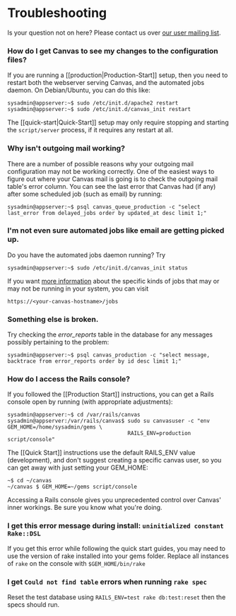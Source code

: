 Troubleshooting
==========

Is your question not on here? Please contact us over [our user mailing list](http://groups.google.com/group/canvas-lms-users).

### How do I get Canvas to see my changes to the configuration files?

If you are running a [[production|Production-Start]] setup, then you need to restart both the webserver serving Canvas, and the automated jobs daemon. On Debian/Ubuntu, you can do this like:

```
sysadmin@appserver:~$ sudo /etc/init.d/apache2 restart
sysadmin@appserver:~$ sudo /etc/init.d/canvas_init restart
```

The [[quick-start|Quick-Start]] setup may only require stopping and starting the `script/server` process, if it requires any restart at all.

### Why isn't outgoing mail working?

There are a number of possible reasons why your outgoing mail configuration may not be working correctly. One of the easiest ways to figure out where your Canvas mail is going is to check the outgoing mail table's error column. You can see the last error that Canvas had (if any) after some scheduled job (such as email) by running:

```
sysadmin@appserver:~$ psql canvas_queue_production -c "select last_error from delayed_jobs order by updated_at desc limit 1;"
```

### I'm not even sure automated jobs like email are getting picked up.

Do you have the automated jobs daemon running? Try

```
sysadmin@appserver:~$ sudo /etc/init.d/canvas_init status
```

If you want [more information](http://www.fixithere.net/asos-customer-service-number/) about the specific kinds of jobs that may or may not be running in your system, you can visit

```
https://<your-canvas-hostname>/jobs
```

### Something else is broken.

Try checking the *error_reports* table in the database for any messages possibly pertaining to the problem:

```
sysadmin@appserver:~$ psql canvas_production -c "select message, backtrace from error_reports order by id desc limit 1;"
```

### How do I access the Rails console?

If you followed the [[Production Start]] instructions, you can get a Rails console open by running (with appropriate adjustments):

```
sysadmin@appserver:~$ cd /var/rails/canvas
sysadmin@appserver:/var/rails/canvas$ sudo su canvasuser -c "env GEM_HOME=/home/sysadmin/gems \
                                      RAILS_ENV=production script/console"
```

The [[Quick Start]] instructions use the default RAILS_ENV value (development), and don't suggest creating a specific canvas user, so you can get away with just setting your GEM_HOME:

```
~$ cd ~/canvas
~/canvas $ GEM_HOME=~/gems script/console
```
Accessing a Rails console gives you unprecedented control over Canvas' inner workings. Be sure you know what you're doing.

### I get this error message during install: `uninitialized constant Rake::DSL`

If you get this error while following the quick start guides, you may need to use the version of rake installed into your gems folder. Replace all instances of `rake` on the console with `$GEM_HOME/bin/rake`

### I get `Could not find table` errors when running `rake spec`

Reset the test database using `RAILS_ENV=test rake db:test:reset` then the specs should run.
